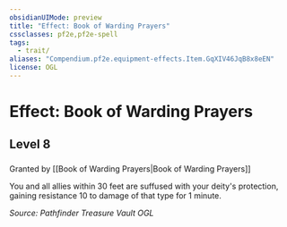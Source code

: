 ```yaml
---
obsidianUIMode: preview
title: "Effect: Book of Warding Prayers"
cssclasses: pf2e,pf2e-spell
tags:
  - trait/
aliases: "Compendium.pf2e.equipment-effects.Item.GqXIV46JqB8x8eEN"
license: OGL
---
```

# Effect: Book of Warding Prayers
## Level 8
### 






Granted by [[Book of Warding Prayers|Book of Warding Prayers]]

You and all allies within 30 feet are suffused with your deity's protection, gaining resistance 10 to damage of that type for 1 minute.

*Source: Pathfinder Treasure Vault*
*OGL*